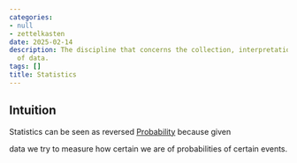 ```yaml
---
categories:
- null
- zettelkasten
date: 2025-02-14
description: The discipline that concerns the collection, interpretation and presentation
  of data.
tags: []
title: Statistics
---
```


## Intuition

Statistics can be seen as reversed [Probability](Probability.md) because given

data we try to measure how certain we are of probabilities of certain events.